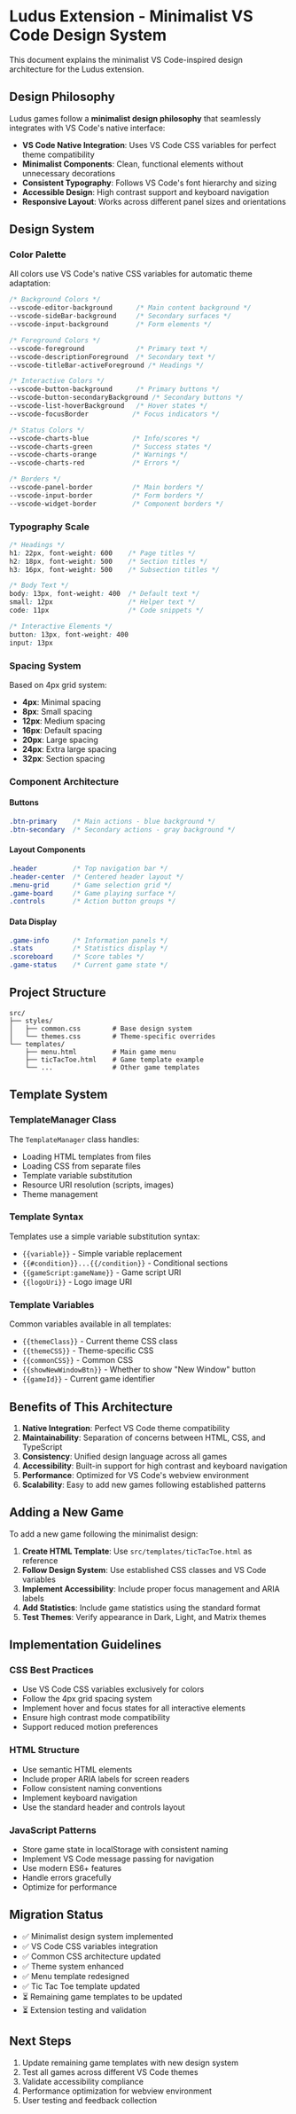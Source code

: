 # Ludus Extension - Minimalist VS Code Design System

This document explains the minimalist VS Code-inspired design architecture for the Ludus extension.

## Design Philosophy

Ludus games follow a **minimalist design philosophy** that seamlessly integrates with VS Code's native interface:

- **VS Code Native Integration**: Uses VS Code CSS variables for perfect theme compatibility
- **Minimalist Components**: Clean, functional elements without unnecessary decorations  
- **Consistent Typography**: Follows VS Code's font hierarchy and sizing
- **Accessible Design**: High contrast support and keyboard navigation
- **Responsive Layout**: Works across different panel sizes and orientations

## Design System

### Color Palette

All colors use VS Code's native CSS variables for automatic theme adaptation:

```css
/* Background Colors */
--vscode-editor-background      /* Main content background */
--vscode-sideBar-background     /* Secondary surfaces */
--vscode-input-background       /* Form elements */

/* Foreground Colors */
--vscode-foreground             /* Primary text */
--vscode-descriptionForeground  /* Secondary text */
--vscode-titleBar-activeForeground /* Headings */

/* Interactive Colors */
--vscode-button-background      /* Primary buttons */
--vscode-button-secondaryBackground /* Secondary buttons */
--vscode-list-hoverBackground   /* Hover states */
--vscode-focusBorder           /* Focus indicators */

/* Status Colors */
--vscode-charts-blue           /* Info/scores */
--vscode-charts-green          /* Success states */
--vscode-charts-orange         /* Warnings */
--vscode-charts-red            /* Errors */

/* Borders */
--vscode-panel-border          /* Main borders */
--vscode-input-border          /* Form borders */
--vscode-widget-border         /* Component borders */
```

### Typography Scale

```css
/* Headings */
h1: 22px, font-weight: 600    /* Page titles */
h2: 18px, font-weight: 500    /* Section titles */  
h3: 16px, font-weight: 500    /* Subsection titles */

/* Body Text */
body: 13px, font-weight: 400  /* Default text */
small: 12px                   /* Helper text */
code: 11px                    /* Code snippets */

/* Interactive Elements */
button: 13px, font-weight: 400
input: 13px
```

### Spacing System

Based on 4px grid system:

- **4px**: Minimal spacing
- **8px**: Small spacing  
- **12px**: Medium spacing
- **16px**: Default spacing
- **20px**: Large spacing
- **24px**: Extra large spacing
- **32px**: Section spacing

### Component Architecture

#### Buttons

```css
.btn-primary    /* Main actions - blue background */
.btn-secondary  /* Secondary actions - gray background */
```

#### Layout Components

```css
.header         /* Top navigation bar */
.header-center  /* Centered header layout */
.menu-grid      /* Game selection grid */
.game-board     /* Game playing surface */
.controls       /* Action button groups */
```

#### Data Display

```css
.game-info      /* Information panels */
.stats          /* Statistics display */
.scoreboard     /* Score tables */
.game-status    /* Current game state */
```

## Project Structure

```text
src/
├── styles/
│   ├── common.css        # Base design system
│   └── themes.css        # Theme-specific overrides
└── templates/
    ├── menu.html         # Main game menu
    ├── ticTacToe.html    # Game template example
    └── ...               # Other game templates
```

## Template System

### TemplateManager Class

The `TemplateManager` class handles:

- Loading HTML templates from files
- Loading CSS from separate files  
- Template variable substitution
- Resource URI resolution (scripts, images)
- Theme management

### Template Syntax

Templates use a simple variable substitution syntax:

- `{{variable}}` - Simple variable replacement
- `{{#condition}}...{{/condition}}` - Conditional sections
- `{{gameScript:gameName}}` - Game script URI
- `{{logoUri}}` - Logo image URI

### Template Variables

Common variables available in all templates:

- `{{themeClass}}` - Current theme CSS class
- `{{themeCSS}}` - Theme-specific CSS
- `{{commonCSS}}` - Common CSS
- `{{showNewWindowBtn}}` - Whether to show "New Window" button
- `{{gameId}}` - Current game identifier

## Benefits of This Architecture

1. **Native Integration**: Perfect VS Code theme compatibility
2. **Maintainability**: Separation of concerns between HTML, CSS, and TypeScript
3. **Consistency**: Unified design language across all games
4. **Accessibility**: Built-in support for high contrast and keyboard navigation
5. **Performance**: Optimized for VS Code's webview environment
6. **Scalability**: Easy to add new games following established patterns

## Adding a New Game

To add a new game following the minimalist design:

1. **Create HTML Template**: Use `src/templates/ticTacToe.html` as reference
2. **Follow Design System**: Use established CSS classes and VS Code variables
3. **Implement Accessibility**: Include proper focus management and ARIA labels
4. **Add Statistics**: Include game statistics using the standard format
5. **Test Themes**: Verify appearance in Dark, Light, and Matrix themes

## Implementation Guidelines

### CSS Best Practices

- Use VS Code CSS variables exclusively for colors
- Follow the 4px grid spacing system
- Implement hover and focus states for all interactive elements
- Ensure high contrast mode compatibility
- Support reduced motion preferences

### HTML Structure

- Use semantic HTML elements
- Include proper ARIA labels for screen readers
- Follow consistent naming conventions
- Implement keyboard navigation
- Use the standard header and controls layout

### JavaScript Patterns

- Store game state in localStorage with consistent naming
- Implement VS Code message passing for navigation
- Use modern ES6+ features
- Handle errors gracefully
- Optimize for performance

## Migration Status

- ✅ Minimalist design system implemented
- ✅ VS Code CSS variables integration
- ✅ Common CSS architecture updated
- ✅ Theme system enhanced
- ✅ Menu template redesigned
- ✅ Tic Tac Toe template updated
- ⏳ Remaining game templates to be updated
- ⏳ Extension testing and validation

## Next Steps

1. Update remaining game templates with new design system
2. Test all games across different VS Code themes
3. Validate accessibility compliance
4. Performance optimization for webview environment
5. User testing and feedback collection
